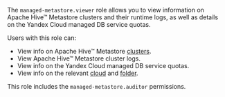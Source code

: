 The `managed-metastore.viewer` role allows you to view information on Apache Hive™ Metastore clusters and their runtime logs, as well as details on the Yandex Cloud managed DB service quotas.

Users with this role can:
* View info on Apache Hive™ Metastore [clusters](../../metadata-hub/concepts/metastore.md).
* View Apache Hive™ Metastore cluster logs.
* View info on the Yandex Cloud managed DB service quotas.
* View info on the relevant [cloud](../../resource-manager/concepts/resources-hierarchy.md#cloud) and [folder](../../resource-manager/concepts/resources-hierarchy.md#folder).

This role includes the `managed-metastore.auditor` permissions.
